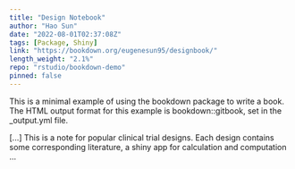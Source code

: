 ```yaml
---
title: "Design Notebook"
author: "Hao Sun"
date: "2022-08-01T02:37:08Z"
tags: [Package, Shiny]
link: "https://bookdown.org/eugenesun95/designbook/"
length_weight: "2.1%"
repo: "rstudio/bookdown-demo"
pinned: false
---
```


<p>This is a minimal example of using the bookdown package to write a book.
The HTML output format for this example is bookdown::gitbook,
set in the _output.yml file.</p> [...] This is a note for popular clinical trial designs. Each design contains some corresponding literature, a shiny app for calculation and computation ...

